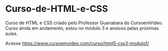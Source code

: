 # Curso-de-HTML-e-CSS
 Curso de HTML e CSS criado pelo Professor Guanabara do CursoemVideo.<br/>
 Curso ainda em andamento, estou no módulo 3 e ansioso pelas próximas aulas.

 Acesse https://www.cursoemvideo.com/curso/html5-css3-modulo1/
